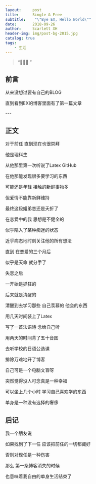 ```yaml
---
layout:     post
title:      Single & Free
subtitle:    "\"Bye EX, Hello World\""
date:       2018-09-26
author:     Scarlett XH
header-img: img/post-bg-2015.jpg
catalog: true
tags:
    - 生活
---
```


> “🙉🙉🙉 ”


## 前言

从来没想过要有自己的BLOG

直到看到EX的博客里面有了第一篇文章

<p id = "build"></p>
---

## 正文

对于前任 直到现在也很崇拜

他是理科生

从他那里第一次听说了Latex GitHub

在他那能发现很多要学习的东西

可能还是年轻 接触的新鲜事物多

但爱情不能靠新鲜维持

最终这段姐弟恋还是夭折了

在恋爱中的我 思想是不健全的

似乎陷入了某种痴迷的状态

近乎病态地时刻关注他的所有想法

直到 在恋爱的三个月后

似乎是天命 就分手了


失恋之后

一开始是抓狂的

后来就是清醒的


清醒到去学习那些 自己羡慕的 他会的东西

用几天时间装上了Latex

写了一首法语诗 念给自己听

用两天的时间背了五十音图

去听学校的日语公选课

排除万难地开了博客

自己可是一个电脑文盲呀



突然觉得没人可念真是一种幸福

可以坐上几个小时 学习自己喜欢学的东西

单身是一种没有选择的奢侈



## 后记

我一个朋友说 

如果找到了下一任 应该把前任的一切都藏好

否则对现任是一种伤害

那么 第一条博客消失的时候

也意味着我自由的单身生活结束了


